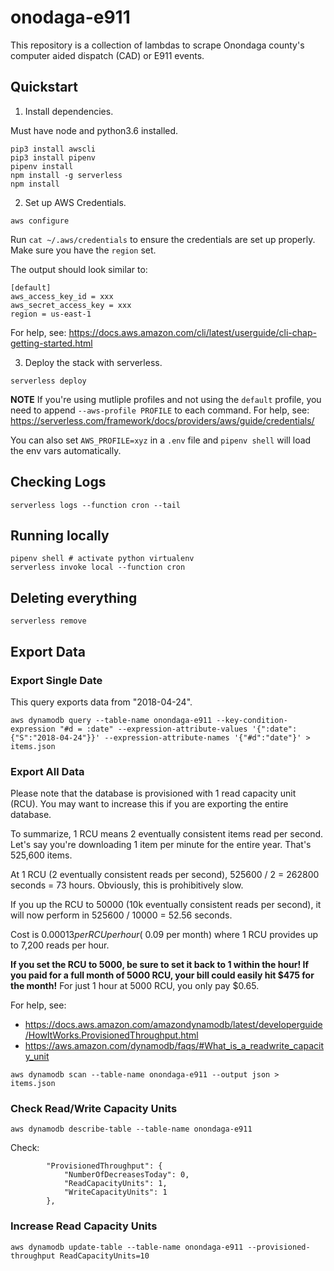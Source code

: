 # onodaga-e911

This repository is a collection of lambdas to scrape Onondaga county's computer aided dispatch (CAD) or E911 events.

## Quickstart

1. Install dependencies.

Must have node and python3.6 installed.

```
pip3 install awscli
pip3 install pipenv
pipenv install
npm install -g serverless
npm install
```

2. Set up AWS Credentials.

```
aws configure
```

Run `cat ~/.aws/credentials` to ensure the credentials are set up properly. Make sure you have the `region` set.

The output should look similar to:

```
[default]
aws_access_key_id = xxx
aws_secret_access_key = xxx
region = us-east-1
```

For help, see: https://docs.aws.amazon.com/cli/latest/userguide/cli-chap-getting-started.html

3. Deploy the stack with serverless.

```
serverless deploy
```

**NOTE**  If you're using mutliple profiles and not using the `default` profile, you need to append `--aws-profile PROFILE` to each command. For help, see: https://serverless.com/framework/docs/providers/aws/guide/credentials/

You can also set `AWS_PROFILE=xyz` in a `.env` file and `pipenv shell` will load the env vars automatically.

## Checking Logs

```
serverless logs --function cron --tail
```

## Running locally

```
pipenv shell # activate python virtualenv
serverless invoke local --function cron
```

## Deleting everything

```
serverless remove
```

## Export Data

### Export Single Date

This query exports data from "2018-04-24".

```
aws dynamodb query --table-name onondaga-e911 --key-condition-expression "#d = :date" --expression-attribute-values '{":date": {"S":"2018-04-24"}}' --expression-attribute-names '{"#d":"date"}' > items.json
```

### Export All Data

Please note that the database is provisioned with 1 read capacity unit (RCU). You may want to increase this if you are exporting the entire database.

To summarize, 1 RCU means 2 eventually consistent items read per second. Let's say you're downloading 1 item per minute for the entire year. That's 525,600 items.

At 1 RCU (2 eventually consistent reads per second), 525600 / 2 = 262800 seconds = 73 hours. Obviously, this is prohibitively slow.

If you up the RCU to 50000 (10k eventually consistent reads per second), it will now perform in 525600 / 10000 = 52.56 seconds.

Cost is $0.00013 per RCU per hour (~$0.09 per month) where 1 RCU provides up to 7,200 reads per hour.

**If you set the RCU to 5000, be sure to set it back to 1 within the hour! If you paid for a full month of 5000 RCU, your bill could easily hit $475 for the month!** For just 1 hour at 5000 RCU, you only pay $0.65.

For help, see:
- https://docs.aws.amazon.com/amazondynamodb/latest/developerguide/HowItWorks.ProvisionedThroughput.html
- https://aws.amazon.com/dynamodb/faqs/#What_is_a_readwrite_capacity_unit

```
aws dynamodb scan --table-name onondaga-e911 --output json > items.json
```

### Check Read/Write Capacity Units

```
aws dynamodb describe-table --table-name onondaga-e911
```

Check:

```
        "ProvisionedThroughput": {
            "NumberOfDecreasesToday": 0,
            "ReadCapacityUnits": 1,
            "WriteCapacityUnits": 1
        },
```


### Increase Read Capacity Units

```
aws dynamodb update-table --table-name onondaga-e911 --provisioned-throughput ReadCapacityUnits=10
```
